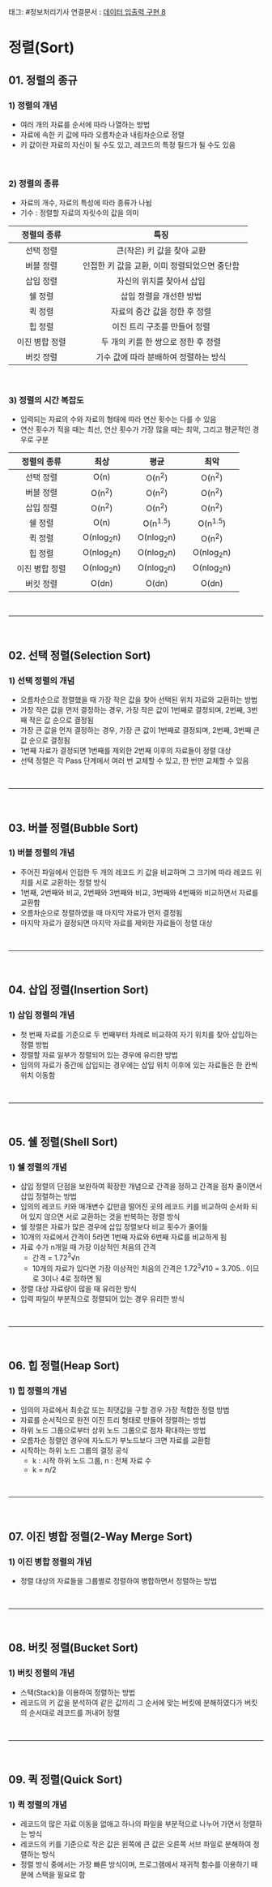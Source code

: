 태그: #정보처리기사 
연결문서 : [데이터 입출력 구현 8](데이터%20입출력%20구현%208.md)

# 정렬(Sort)

## 01. 정렬의 종규

### 1) 정렬의 개념
- 여러 개의 자료를 순서에 따라 나열하는 방법
- 자료에 속한 키 값에 따라 오름차순과 내림차순으로 정렬
- 키 값이란 자료의 자신이 될 수도 있고, 레코드의 특정 필드가 될 수도 있음

<br>

### 2) 정렬의 종류
- 자료의 개수, 자료의 특성에 따라 종류가 나뉨
- 기수 : 정렬할 자료의 자릿수의 값을 의미

| &nbsp;&nbsp;정렬의 종류&nbsp;&nbsp; | &nbsp;&nbsp;특징&nbsp;&nbsp; |
|:-:|:-:|
| &nbsp;&nbsp;선택 정렬&nbsp;&nbsp; | &nbsp;&nbsp;큰(작은) 키 값을 찾아 교환&nbsp;&nbsp; |
| &nbsp;&nbsp;버블 정렬&nbsp;&nbsp; | &nbsp;&nbsp;인접한 키 값을 교환, 이미 정렬되었으면 중단함&nbsp;&nbsp; |
| &nbsp;&nbsp;삽입 정렬&nbsp;&nbsp; | &nbsp;&nbsp;자신의 위치를 찾아서 삽입&nbsp;&nbsp; |
| &nbsp;&nbsp;쉘 정렬&nbsp;&nbsp; | &nbsp;&nbsp;삽입 정렬을 개선한 방법&nbsp;&nbsp; |
| &nbsp;&nbsp;퀵 정렬&nbsp;&nbsp; | &nbsp;&nbsp;자료의 중간 값을 정한 후 정렬&nbsp;&nbsp; |
| &nbsp;&nbsp;힙 정렬&nbsp;&nbsp; | &nbsp;&nbsp;이진 트리 구조를 만들어 정렬&nbsp;&nbsp; |
| &nbsp;&nbsp;이진 병합 정렬&nbsp;&nbsp; | &nbsp;&nbsp;두 개의 키를 한 쌍으로 정한 후 정렬&nbsp;&nbsp; |
| &nbsp;&nbsp;버킷 정렬&nbsp;&nbsp; | &nbsp;&nbsp;기수 값에 따라 분배하여 정렬하는 방식&nbsp;&nbsp; |

<br>

### 3) 정렬의 시간 복잡도
- 입력되는 자료의 수와 자료의 형태에 따라 연산 횟수는 다를 수 있음
- 연산 횟수가 적을 때는 최선, 연산 횟수가 가장 많을 때는 최악, 그리고 평균적인 경우로 구분

| &nbsp;&nbsp;정렬의 종류&nbsp;&nbsp; | &nbsp;&nbsp;최상&nbsp;&nbsp; | &nbsp;&nbsp;평균&nbsp;&nbsp; | &nbsp;&nbsp;최악&nbsp;&nbsp; |
|:-:|:-:|:-:|:-:|
| &nbsp;&nbsp;선택 정렬&nbsp;&nbsp; | &nbsp;&nbsp;O(n)&nbsp;&nbsp; | &nbsp;&nbsp;O(n<sup>2</sup>)&nbsp;&nbsp; | &nbsp;&nbsp;O(n<sup>2</sup>)&nbsp;&nbsp; |
| &nbsp;&nbsp;버블 정렬&nbsp;&nbsp; | &nbsp;&nbsp;O(n<sup>2</sup>)&nbsp;&nbsp; | &nbsp;&nbsp;O(n<sup>2</sup>)&nbsp;&nbsp; | &nbsp;&nbsp;O(n<sup>2</sup>)&nbsp;&nbsp; |
| &nbsp;&nbsp;삽입 정렬&nbsp;&nbsp; | &nbsp;&nbsp;O(n<sup>2</sup>)&nbsp;&nbsp; | &nbsp;&nbsp;O(n<sup>2</sup>)&nbsp;&nbsp; | &nbsp;&nbsp;O(n<sup>2</sup>)&nbsp;&nbsp; |
| &nbsp;&nbsp;쉘 정렬&nbsp;&nbsp; | &nbsp;&nbsp;O(n)&nbsp;&nbsp; | &nbsp;&nbsp;O(n<sup>1.5</sup>)&nbsp;&nbsp; | &nbsp;&nbsp;O(n<sup>1.5</sup>)&nbsp;&nbsp; |
| &nbsp;&nbsp;퀵 정렬&nbsp;&nbsp; | &nbsp;&nbsp;O(nlog<sub>2</sub>n)&nbsp;&nbsp; | &nbsp;&nbsp;O(nlog<sub>2</sub>n)&nbsp;&nbsp; | &nbsp;&nbsp;O(n<sup>2</sup>)&nbsp;&nbsp; |
| &nbsp;&nbsp;힙 정렬&nbsp;&nbsp; | &nbsp;&nbsp;O(nlog<sub>2</sub>n)&nbsp;&nbsp; | &nbsp;&nbsp;O(nlog<sub>2</sub>n)&nbsp;&nbsp; | &nbsp;&nbsp;O(nlog<sub>2</sub>n)&nbsp;&nbsp; |
| &nbsp;&nbsp;이진 병합 정렬&nbsp;&nbsp; | &nbsp;&nbsp;O(nlog<sub>2</sub>n)&nbsp;&nbsp; | &nbsp;&nbsp;O(nlog<sub>2</sub>n)&nbsp;&nbsp; | &nbsp;&nbsp;O(nlog<sub>2</sub>n)&nbsp;&nbsp; |
| &nbsp;&nbsp;버킷 정렬&nbsp;&nbsp; | &nbsp;&nbsp;O(dn)&nbsp;&nbsp; | &nbsp;&nbsp;O(dn)&nbsp;&nbsp; | &nbsp;&nbsp;O(dn)&nbsp;&nbsp; |

<br>

---

<br>

## 02. 선택 정렬(Selection Sort)

### 1) 선택 정렬의 개념
- 오름차순으로 정렬했을 때 가장 작은 값을 찾아 선택된 위치 자료와 교환하는 방법
- 가장 작은 값을 먼저 결정하는 경우, 가장 작은 값이 1번째로 결정되며, 2번째, 3번째 작은 값 순으로 결정됨
- 가장 큰 값을 먼저 결정하는 경우, 가장 큰 값이 1번째로 결정되며, 2번째, 3번째 큰 값 순으로 결정됨
- 1번째 자료가 결정되면 1번째를 제외한 2번째 이후의 자료들이 정렬 대상
- 선택 정렬은 각 Pass 단계에서 여러 번 교체할 수 있고, 한 번만 교체할 수 있음

<br>

---

<br>

## 03. 버블 정렬(Bubble Sort)

### 1) 버블 정렬의 개념
- 주어진 파일에서 인접한 두 개의 레코드 키 값을 비교하며 그 크기에 따라 레코드 위치를 서로 교환하는 정렬 방식
- 1번째, 2번째와 비교, 2번째와 3번째와 비교, 3번째와 4번째와 비교하면서 자료를 교환함
- 오름차순으로 정렬하였을 때 마지막 자료가 먼저 결정됨
- 마지막 자료가 결정되면 마지막 자료를 제외한 자료들이 정렬 대상

<br>

---

<br>

## 04. 삽입 정렬(Insertion Sort)

### 1) 삽입 정렬의 개념
- 첫 번째 자료를 기준으로 두 번째부터 차례로 비교하여 자기 위치를 찾아 삽입하는 정렬 방법
- 정렬할 자료 일부가 정렬되어 있는 경우에 유리한 방법
- 임의의 자료가 중간에 삽입되는 경우에는 삽입 위치 이후에 있는 자료들은 한 칸씩 위치 이동함

<br>

---

<br>

## 05. 쉘 정렬(Shell Sort)

### 1) 쉘 정렬의 개념
- 삽입 정렬의 단점을 보완하여 확장한 개념으로 간격을 정하고 간격을 점차 줄이면서 삽입 정렬하는 방법
- 임의의 레코드 키와 매개변수 값만큼 떨어진 곳의 레코드 키를 비교하여 순서화 되어 있지 않으면 서로 교환하는 것을 반복하는 정렬 방식
- 쉘 정렬은 자료가 많은 경우에 삽입 정렬보다 비교 횟수가 줄어듦
- 10개의 자료에서 간격이 5라면 1번째 자료와 6번째 자료를 비교하게 됨
- 자료 수가 n개일 때 가장 이상적인 처음의 간격
    - 간격 = 1.72<sup>3</sup>√n
    - 10개의 자료가 있다면 가장 이상적인 처음의 간격은 1.72<sup>3</sup>√10 = 3.705.. 이므로 3이나 4로 정하면 됨
- 정렬 대상 자료량이 많을 때 유리한 방식
- 입력 파일이 부분적으로 정렬되어 있는 경우 유리한 방식

<br>

---

<br>

## 06. 힙 정렬(Heap Sort)

### 1) 힙 정렬의 개념
- 임의의 자료에서 최솟값 또는 최댓값을 구할 경우 가장 적합한 정렬 방법
- 자료를 순서적으로 완전 이진 트리 형태로 만들어 정렬하는 방법
- 하위 노드 그룹으로부터 상위 노드 그룹으로 점차 확대하는 방법
- 오름차순 정렬인 경우에 자노드가 부노드보다 크면 자료를 교환함
- 시작하는 하위 노드 그룹의 결정 공식
    - k : 시작 하위 노드 그룹, n : 전체 자료 수
    - k = n/2

<br>

---

<br>

## 07. 이진 병합 정렬(2-Way Merge Sort)

### 1) 이진 병합 정렬의 개념
- 정렬 대상의 자료들을 그룹별로 정렬하여 병합하면서 정렬하는 방법

<br>

---

<br>

## 08. 버킷 정렬(Bucket Sort)

### 1) 버킷 정렬의 개념
- 스택(Stack)을 이용하여 정렬하는 방법
- 레코드의 키 값을 분석하여 같은 값끼리 그 순서에 맞는 버킷에 분해하였다가 버킷의 순서대로 레코드를 꺼내어 정렬

<br>

---

<br>

## 09. 퀵 정렬(Quick Sort)

### 1) 퀵 정렬의 개념
- 레코드의 많은 자료 이동을 없애고 하나의 파일을 부분적으로 나누어 가면서 정렬하는 방식
- 레코드의 키를 기준으로 작은 값은 왼쪽에 큰 값은 오른쪽 서브 파일로 분해하여 정렬하는 방식
- 정렬 방식 중에서는 가장 빠른 방식이며, 프로그램에서 재귀적 함수를 이용하기 때문에 스택을 필요로 함